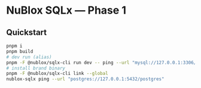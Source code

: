# NuBlox SQLx — Phase 1


## Quickstart
```sh
pnpm i
pnpm build
# dev run (alias)
pnpm -F @nublox/sqlx-cli run dev -- ping --url "mysql://127.0.0.1:3306/test?ssl=0"
# install brand binary
pnpm -F @nublox/sqlx-cli link --global
nublox-sqlx ping --url "postgres://127.0.0.1:5432/postgres"